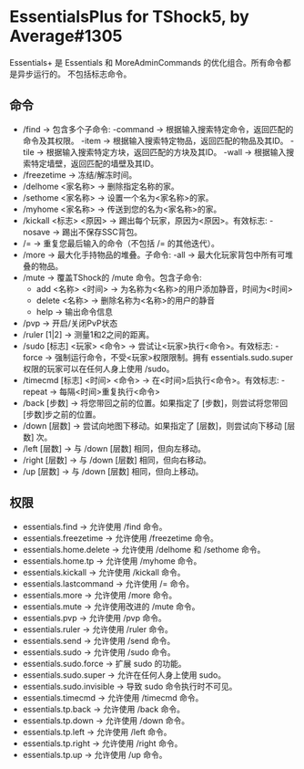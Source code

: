 # EssentialsPlus for TShock5, by Average#1305

Essentials+ 是 Essentials 和 MoreAdminCommands 的优化组合。所有命令都是异步运行的。
不包括标志命令。

## 命令 ##

- /find -> 包含多个子命令:
    -command -> 根据输入搜索特定命令，返回匹配的命令及其权限。
    -item -> 根据输入搜索特定物品，返回匹配的物品及其ID。
    -tile -> 根据输入搜索特定方块，返回匹配的方块及其ID。
    -wall -> 根据输入搜索特定墙壁，返回匹配的墙壁及其ID。
- /freezetime -> 冻结/解冻时间。
- /delhome <家名称> -> 删除指定名称的家。
- /sethome <家名称> -> 设置一个名为<家名称>的家。
- /myhome <家名称> -> 传送到您的名为<家名称>的家。
- /kickall <标志> <原因> -> 踢出每个玩家，原因为<原因>。有效标志: -nosave -> 踢出不保存SSC背包。
- /= -> 重复您最后输入的命令（不包括 /= 的其他迭代）。
- /more -> 最大化手持物品的堆叠。子命令:
    -all -> 最大化玩家背包中所有可堆叠的物品。
- /mute -> 覆盖TShock的 /mute 命令。包含子命令:
    - add <名称> <时间> -> 为名称为<名称>的用户添加静音，时间为<时间>
    - delete <名称> -> 删除名称为<名称>的用户的静音
    - help -> 输出命令信息
- /pvp -> 开启/关闭PvP状态
- /ruler [1|2] -> 测量1和2之间的距离。
- /sudo [标志] <玩家> <命令> -> 尝试让<玩家>执行<命令>。有效标志: -force -> 强制运行命令，不受<玩家>权限限制。拥有 essentials.sudo.super 权限的玩家可以在任何人身上使用 /sudo。
- /timecmd [标志] <时间> <命令> -> 在<时间>后执行<命令>。有效标志: -repeat -> 每隔<时间>重复执行<命令>
- /back [步数] -> 将您带回之前的位置。如果指定了 [步数]，则尝试将您带回[步数]步之前的位置。
- /down [层数] -> 尝试向地图下移动。如果指定了 [层数]，则尝试向下移动 [层数] 次。
- /left [层数] -> 与 /down [层数] 相同，但向左移动。
- /right [层数] -> 与 /down [层数] 相同，但向右移动。
- /up [层数] -> 与 /down [层数] 相同，但向上移动。

## 权限 ##

- essentials.find -> 允许使用 /find 命令。
- essentials.freezetime -> 允许使用 /freezetime 命令。
- essentials.home.delete -> 允许使用 /delhome 和 /sethome 命令。
- essentials.home.tp -> 允许使用 /myhome 命令。
- essentials.kickall -> 允许使用 /kickall 命令。
- essentials.lastcommand -> 允许使用 /= 命令。
- essentials.more -> 允许使用 /more 命令。
- essentials.mute -> 允许使用改进的 /mute 命令。
- essentials.pvp -> 允许使用 /pvp 命令。
- essentials.ruler -> 允许使用 /ruler 命令。
- essentials.send -> 允许使用 /send 命令。
- essentials.sudo -> 允许使用 /sudo 命令。
- essentials.sudo.force -> 扩展 sudo 的功能。
- essentials.sudo.super -> 允许在任何人身上使用 sudo。
- essentials.sudo.invisible -> 导致 sudo 命令执行时不可见。
- essentials.timecmd -> 允许使用 /timecmd 命令。
- essentials.tp.back -> 允许使用 /back 命令。
- essentials.tp.down -> 允许使用 /down 命令。
- essentials.tp.left -> 允许使用 /left 命令。
- essentials.tp.right -> 允许使用 /right 命令。
- essentials.tp.up -> 允许使用 /up 命令。
